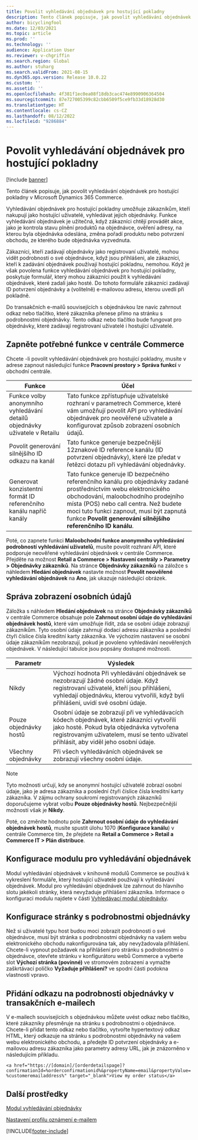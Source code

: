 ```yaml
---
title: Povolit vyhledávání objednávek pro hostující pokladny
description: Tento článek popisuje, jak povolit vyhledávání objednávek pro hostující pokladny v Microsoft Dynamics 365 Commerce.
author: bicyclingfool
ms.date: 12/03/2021
ms.topic: article
ms.prod: ''
ms.technology: ''
audience: Application User
ms.reviewer: v-chgriffin
ms.search.region: Global
ms.author: stuharg
ms.search.validFrom: 2021-08-15
ms.dyn365.ops.version: Release 10.0.22
ms.custom: ''
ms.assetid: ''
ms.openlocfilehash: 4f381f1ec0ea08f18db3cac474e8990906364504
ms.sourcegitcommit: 87e727005399c82cbb6509f5ce9fb33d18928d30
ms.translationtype: HT
ms.contentlocale: cs-CZ
ms.lasthandoff: 08/12/2022
ms.locfileid: "9286884"
---
```

# <a name="enable-order-lookup-for-guest-checkouts"></a>Povolit vyhledávání objednávek pro hostující pokladny

[!include [banner](includes/banner.md)]

Tento článek popisuje, jak povolit vyhledávání objednávek pro hostující pokladny v Microsoft Dynamics 365 Commerce.

Vyhledávání objednávek pro hostující pokladny umožňuje zákazníkům, kteří nakupují jako hostující uživatelé, vyhledávat jejich objednávky. Funkce vyhledávání objednávek je užitečná, když zákazníci chtějí provádět akce, jako je kontrola stavu plnění produktů na objednávce, ověření adresy, na kterou byla objednávka odeslána, změna pořadí produktu nebo potvrzení obchodu, ze kterého bude objednávka vyzvednuta.

Zákazníci, kteří zadávají objednávky jako registrovaní uživatelé, mohou vidět podrobnosti o své objednávce, když jsou přihlášeni, ale zákazníci, kteří k zadávání objednávek používají hostující pokladnu, nemohou. Když je však povolena funkce vyhledávání objednávek pro hostující pokladny, poskytuje formulář, který mohou zákazníci použít k vyhledávání objednávek, které zadali jako hosté. Do tohoto formuláře zákazníci zadávají ID potvrzení objednávky a (volitelně) e-mailovou adresu, kterou uvedli při pokladně.

Do transakčních e-mailů souvisejících s objednávkou lze navíc zahrnout odkaz nebo tlačítko, které zákazníka přenese přímo na stránku s podrobnostmi objednávky. Tento odkaz nebo tlačítko bude fungovat pro objednávky, které zadávají registrovaní uživatelé i hostující uživatelé.

## <a name="turn-on-necessary-features-in-commerce-headquarters"></a>Zapněte potřebné funkce v centrále Commerce

Chcete -li povolit vyhledávání objednávek pro hostující pokladny, musíte v adrese zapnout následující funkce **Pracovní prostory \> Správa funkcí** v obchodní centrále.

| Funkce | Účel |
|---------|---------|
| Funkce volby anonymního vyhledávání detailů objednávky uživatele v Retailu | Tato funkce zpřístupňuje uživatelské rozhraní v parametrech Commerce, které vám umožňují povolit API pro vyhledávání objednávek pro neověřené uživatele a konfigurovat způsob zobrazení osobních údajů. |
| Povolit generování silnějšího ID odkazu na kanál | Tato funkce generuje bezpečnější 12znakové ID reference kanálu (ID potvrzení objednávky), které lze předat v řetězci dotazu při vyhledávání objednávky. |
| Generovat konzistentní formát ID referenčního kanálu napříč kanály | Tato funkce generuje ID bezpečného referenčního kanálu pro objednávky zadané prostřednictvím webu elektronického obchodování, maloobchodního prodejního místa (POS) nebo call centra. Než budete moci tuto funkci zapnout, musí být zapnutá funkce **Povolit generování silnějšího referenčního ID kanálu**. |

Poté, co zapnete funkci **Maloobchodní funkce anonymního vyhledávání podrobností vyhledávání uživatelů**, musíte povolit rozhraní API, které podporuje neověřené vyhledávání objednávek v centrále Commerce. Přejděte na možnost **Retail a Commerce \> Nastavení centrály \> Parametry \> Objednávky zákazníků**. Na stránce **Objednávky zákazníků** na záložce s náhledem **Hledání objednávek** nastavte možnost **Povolit neověřené vyhledávání objednávek** na **Ano**, jak ukazuje následující obrázek.

## <a name="manage-the-display-of-personal-data"></a>Správa zobrazení osobních údajů

Záložka s náhledem **Hledání objednávek** na stránce **Objednávky zákazníků** v centrále Commerce obsahuje pole **Zahrnout osobní údaje do vyhledávání objednávek hostů**, které vám umožňuje řídit, zda se osobní údaje zobrazují zákazníkům. Tyto osobní údaje zahrnují dodací adresu zákazníka a poslední čtyři číslice čísla kreditní karty zákazníka. Ve výchozím nastavení se osobní údaje zákazníkům nezobrazují, pokud je povoleno vyhledávání neověřených objednávek. V následující tabulce jsou popsány dostupné možnosti.

| Parametr | Výsledek |
|--------|--------|
| Nikdy | Výchozí hodnota Při vyhledávání objednávek se nezobrazují žádné osobní údaje. Když registrovaní uživatelé, kteří jsou přihlášeni, vyhledají objednávku, kterou vytvořili, když byli přihlášeni, uvidí své osobní údaje. |
| Pouze objednávky hostů | Osobní údaje se zobrazují při ve vyhledávacích kódech objednávek, které zákazníci vytvořili jako hosté. Pokud byla objednávka vytvořena registrovaným uživatelem, musí se tento uživatel přihlásit, aby viděl jeho osobní údaje. |
| Všechny objednávky | Při všech vyhledáváních objednávek se zobrazují všechny osobní údaje. |

> [!NOTE]
> Tyto možnosti určují, kdy se anonymní hostující uživatelé zobrazí osobní údaje, jako je adresa zákazníka a poslední čtyři číslice čísla kreditní karty zákazníka. V zájmu ochrany soukromí registrovaných zákazníků doporučujeme vybrat volbu **Pouze objednávky hostů**. Nejbezpečnější možností však je **Nikdy**.

Poté, co změníte hodnotu pole **Zahrnout osobní údaje do vyhledávání objednávek hostů**, musíte spustit úlohu 1070 (**Konfigurace kanálu**) v centrále Commerce tím, že přejdete na **Retail a Commerce \> Retail a Commerce IT \> Plán distribuce**.

## <a name="configure-the-order-lookup-module"></a>Konfigurace modulu pro vyhledávání objednávek

Modul vyhledávání objednávek v knihovně modulů Commerce se používá k vykreslení formuláře, který hostující uživatelé používají k vyhledávání objednávek. Modul pro vyhledávání objednávek lze zahrnout do hlavního slotu jakékoli stránky, která nevyžaduje přihlášení zákazníka. Informace o konfiguraci modulu najdete v části [Vyhledávací modul objednávky](order-lookup-module.md).

## <a name="configure-the-order-details-page"></a>Konfigurace stránky s podrobnostmi objednávky

Než si uživatelé typu host budou moci zobrazit podrobnosti o své objednávce, musí být stránka s podrobnostmi objednávky na vašem webu elektronického obchodu nakonfigurována tak, aby nevyžadovala přihlášení. Chcete-li vypnout požadavek na přihlášení pro stránku s podrobnostmi o objednávce, otevřete stránku v konfigurátoru webů Commerce a vyberte slot **Výchozí stránka (povinné)** ve stromovém zobrazení a vymažte zaškrtávací políčko **Vyžaduje přihlášení?** ve spodní části podokna vlastností vpravo.

## <a name="add-a-link-to-order-details-in-transactional-emails"></a>Přidání odkazu na podrobnosti objednávky v transakčních e-mailech

V e-mailech souvisejících s objednávkou můžete uvést odkaz nebo tlačítko, které zákazníky přesměruje na stránku s podrobnostmi o objednávce. Chcete-li přidat tento odkaz nebo tlačítko, vytvořte hypertextový odkaz HTML, který odkazuje na stránku s podrobnostmi objednávky na vašem webu elektronického obchodu, a předejte ID potvrzení objednávky a e-mailovou adresu zákazníka jako parametry adresy URL, jak je znázorněno v následujícím příkladu.

`<a href="https://[domain]/[orderdetailspage]?confirmationId=%orderconfirmationid%&propertyName=email&propertyValue=%customeremailaddress%" target="_blank">View my order status</a>`

## <a name="additional-resources"></a>Další prostředky

[Modul vyhledávání objednávky](order-lookup-module.md)

[Nastavení profilu oznámení e-mailem](email-notification-profiles.md)

[!INCLUDE[footer-include](../includes/footer-banner.md)]
